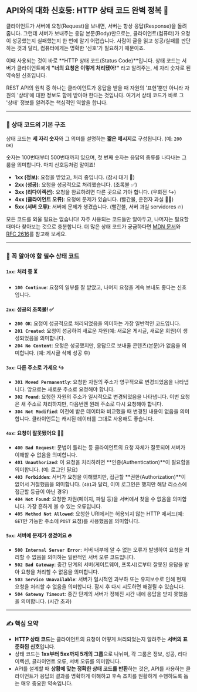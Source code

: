 ## API와의 대화 신호등: HTTP 상태 코드 완벽 정복 🚦

클라이언트가 서버에 요청(Request)을 보내면, 서버는 항상 응답(Response)을 돌려줍니다. 그런데 서버가 보내주는 응답 본문(Body)만으로는, 클라이언트(컴퓨터)가 요청이 성공했는지 실패했는지 한 번에 알기 어렵습니다. 사람이 글을 읽고 성공/실패를 판단하는 것과 달리, 컴퓨터에게는 명확한 '신호'가 필요하기 때문이죠.

이때 사용되는 것이 바로 **HTTP 상태 코드(Status Code)**입니다. 상태 코드는 서버가 클라이언트에게 **"너의 요청은 이렇게 처리됐어!"** 라고 알려주는, 세 자리 숫자로 된 약속된 신호입니다.

REST API의 원칙 중 하나는 클라이언트가 응답을 받을 때 자원의 '표현'뿐만 아니라 자원의 '상태'에 대한 정보도 함께 받아야 한다는 것입니다. 여기서 상태 코드가 바로 그 '상태' 정보를 알려주는 핵심적인 역할을 합니다.

---

### 💯 상태 코드의 기본 구조

상태 코드는 **세 자리 숫자**와 그 의미를 설명하는 **짧은 메시지**로 구성됩니다. (예: `200 OK`)

숫자는 100번대부터 500번대까지 있으며, 첫 번째 숫자는 응답의 종류를 나타내는 그룹을 의미합니다. 마치 신호등처럼 말이죠!

- **1xx (정보)**: 요청을 받았고, 처리 중입니다. (잠시 대기 🚦)
- **2xx (성공)**: 요청을 성공적으로 처리했습니다. (초록불 ✅)
- **3xx (리다이렉션)**: 요청을 완료하려면 다른 곳으로 가야 합니다. (우회전 ↪️)
- **4xx (클라이언트 오류)**: 요청에 문제가 있습니다. (빨간불, 운전자 과실 🙋‍♂️)
- **5xx (서버 오류)**: 서버에 문제가 생겼습니다. (빨간불, 서버 과실 servidores 🔥)

모든 코드를 외울 필요는 없습니다! 자주 사용되는 코드들만 알아두고, 나머지는 필요할 때마다 찾아보는 것으로 충분합니다. 더 많은 상태 코드가 궁금하다면 [MDN 문서](https://developer.mozilla.org/ko/docs/Web/HTTP/Reference/Status)와 [RFC 2616](https://datatracker.ietf.org/doc/html/rfc2616#section-10)를 참고해 보세요.

---

### 🧐 꼭 알아야 할 필수 상태 코드

#### `1xx`: 처리 중 ⏳

- **`100 Continue`**: 요청의 일부를 잘 받았고, 나머지 요청을 계속 보내도 좋다는 신호입니다.

#### `2xx`: 성공의 초록불! ✅

- **`200 OK`**: 요청이 성공적으로 처리되었음을 의미하는 가장 일반적인 코드입니다.
- **`201 Created`**: 요청이 성공하여 새로운 자원(예: 새로운 게시글, 새로운 회원)이 생성되었음을 의미합니다.
- **`204 No Content`**: 요청은 성공했지만, 응답으로 보내줄 콘텐츠(본문)가 없음을 의미합니다. (예: 게시글 삭제 성공 후)

#### `3xx`: 다른 주소로 가세요 ↪️

- **`301 Moved Permanently`**: 요청한 자원의 주소가 영구적으로 변경되었음을 나타냅니다. 앞으로는 새로운 주소로 요청해야 합니다.
- **`302 Found`**: 요청한 자원의 주소가 일시적으로 변경되었음을 나타냅니다. 이번 요청은 새 주소로 처리하지만, 다음번엔 원래 주소로 다시 요청해야 합니다.
- **`304 Not Modified`**: 이전에 받은 데이터와 비교했을 때 변경된 내용이 없음을 의미합니다. 클라이언트는 캐시된 데이터를 그대로 사용해도 좋습니다.

#### `4xx`: 요청이 잘못됐어요 🙋‍♂️

- **`400 Bad Request`**: 문법이 틀리는 등 클라이언트의 요청 자체가 잘못되어 서버가 이해할 수 없음을 의미합니다.
- **`401 Unauthorized`**: 이 요청을 처리하려면 **인증(Authentication)**이 필요함을 의미합니다. (예: 로그인 필요)
- **`403 Forbidden`**: 서버가 요청을 이해했지만, 접근할 **권한(Authorization)**이 없어서 거절했음을 의미합니다. (`401`과 달리, 이미 로그인은 했지만 해당 리소스에 접근할 등급이 아닌 경우)
- **`404 Not Found`**: 요청한 자원(페이지, 파일 등)을 서버에서 찾을 수 없음을 의미합니다. 가장 흔하게 볼 수 있는 오류입니다.
- **`405 Method Not Allowed`**: 요청한 URI에서는 허용되지 않는 HTTP 메서드(예: `GET`만 가능한 주소에 `POST` 요청)를 사용했음을 의미합니다.

#### `5xx`: 서버에 문제가 생겼어요 🔥

- **`500 Internal Server Error`**: 서버 내부에 알 수 없는 오류가 발생하여 요청을 처리할 수 없음을 의미하는 일반적인 서버 오류 코드입니다.
- **`502 Bad Gateway`**: 중간 단계의 서버(게이트웨이, 프록시)로부터 잘못된 응답을 받아 요청을 처리할 수 없음을 의미합니다.
- **`503 Service Unavailable`**: 서버가 일시적인 과부하 또는 유지보수로 인해 현재 요청을 처리할 수 없음을 의미합니다. 잠시 후 다시 시도하면 해결될 수 있습니다.
- **`504 Gateway Timeout`**: 중간 단계의 서버가 정해진 시간 내에 응답을 받지 못했음을 의미합니다. (시간 초과)

---

### ✍️ 핵심 요약

- **HTTP 상태 코드**는 클라이언트의 요청이 어떻게 처리되었는지 알려주는 **서버의 표준화된 신호**입니다.
- 상태 코드는 **1xx부터 5xx까지 5개의 그룹**으로 나뉘며, 각 그룹은 정보, 성공, 리다이렉션, 클라이언트 오류, 서버 오류를 의미합니다.
- API를 설계할 때 **상황에 맞는 정확한 상태 코드를 반환**하는 것은, API를 사용하는 클라이언트가 응답의 결과를 명확하게 이해하고 후속 조치를 원활하게 수행하도록 돕는 매우 중요한 약속입니다.
